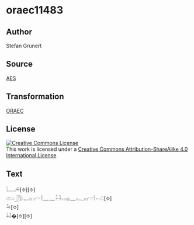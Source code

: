 # oraec11483

## Author

Stefan Grunert

## Source

[AES](https://github.com/simondschweitzer/aes)

## Transformation

[ORAEC](https://oraec.github.io/)

## License

<a rel="license" href="http://creativecommons.org/licenses/by-sa/4.0/"><img alt="Creative Commons License" style="border-width:0" src="https://i.creativecommons.org/l/by-sa/4.0/88x31.png" /></a><br />This work is licensed under a <a rel="license" href="http://creativecommons.org/licenses/by-sa/4.0/">Creative Commons Attribution-ShareAlike 4.0 International License</a>

## Text

𓇋𓂋𓊪𓏉[⯑][⯑]<br>
𓂧𓃀𓅱𓂝𓏥𓎟𓎛𓈖𓈖𓇑𓇑𓏥𓐍𓈖𓆑𓏥𓎟𓎛𓍿𓇤[⯑]<br>
𓅆[⯑]<br>
𓇓𓄤�[⯑][⯑]<br>
